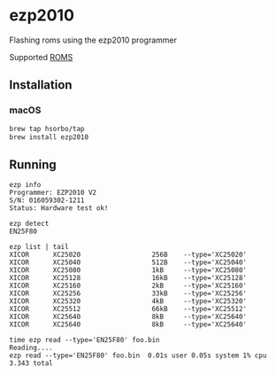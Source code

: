 # ezp2010
Flashing roms using the ezp2010 programmer

Supported [ROMS](roms.md)

## Installation

### macOS

```sh
brew tap hsorbo/tap
brew install ezp2010
```

## Running

```
ezp info
Programmer: EZP2010 V2
S/N: 016059302-1211
Status: Hardware test ok!
```

```
ezp detect
EN25F80
```

```
ezp list | tail
XICOR      XC25020                  256B 	--type='XC25020' 
XICOR      XC25040                  512B 	--type='XC25040' 
XICOR      XC25080                  1kB  	--type='XC25080' 
XICOR      XC25128                  16kB 	--type='XC25128' 
XICOR      XC25160                  2kB  	--type='XC25160' 
XICOR      XC25256                  33kB 	--type='XC25256' 
XICOR      XC25320                  4kB  	--type='XC25320' 
XICOR      XC25512                  66kB 	--type='XC25512' 
XICOR      XC25640                  8kB  	--type='XC25640' 
XICOR      XC25640                  8kB  	--type='XC25640' 
```

```
time ezp read --type='EN25F80' foo.bin
Reading....
ezp read --type='EN25F80' foo.bin  0.01s user 0.05s system 1% cpu 3.343 total
```
